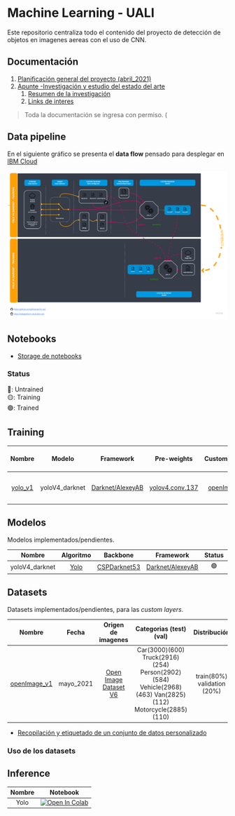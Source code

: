 # Machine Learning - UALI

Este repositorio centraliza todo el contenido del proyecto de detección de objetos en imagenes aereas con el uso de CNN.

## Documentación

1. [Planificación general del proyecto (abril_2021)](https://drive.google.com/file/d/1bMuCR1LKOgmpmQsZwPuTdjEPNApDvzgN/view?usp=sharing)
2. [Apunte -Investigación y estudio del estado del arte](https://docs.google.com/document/d/1mygFBACNOq0p7MN__wcEl8sxGZEG187TV8vuhzMOjeU/edit?usp=sharing)
    1. [Resumen de la investigación](https://docs.google.com/spreadsheets/d/1atzYZL8IrZ4RDQQDC8rHAR0ydo9VwBXqHv8p4fDXsVo/edit?usp=sharing)
    2. [Links de interes](https://docs.google.com/document/d/1T_ZZ26vpcQTAqynuSMu--mj9A2ZRGAsa9byyAC6NLPk/edit?usp=sharing)
    
> Toda la documentación se ingresa con permiso.
(
## Data pipeline

En el siguiente gráfico se presenta el **data flow** pensado para desplegar en [IBM Cloud](https://dataplatform.cloud.ibm.com)

![](img/dataPipeline.jpg)

## Notebooks

* [Storage de notebooks](https://drive.google.com/drive/folders/15F2JkUutHZ6INLlFT_il6N-bGxbxq3TJ?usp=sharing)


### Status
🔴: Untrained <br>
🟡: Training <br>
🟢: Trained <br>

## Training

| Nombre | Modelo | Framework | Pre-weights | Custom_Dataset | obj.data obj.name cfg | best weights | Notebook | MaP | Status | Fecha |
|:--:|:--:|:--:|:--:|:--:|:--:|:--:|:--:|:--:|:--:|:--:|
| [yolo_v1][1] | yoloV4_darknet | [Darknet/AlexeyAB][2] | [yolov4.conv.137][3] | [openImage_v1][4] | [obj.data](training/yolo_v1/obj.data) [obj.name](training/yolo_v1/obj.names) [yolov4-obj.cfg](training/yolo_v1/yolov4-obj.cfg)| [yolov4-obj_best.weights](https://drive.google.com/file/d/1-5eprW8D2Si3gZOqaN4QadHOFhvu6OWT/view?usp=sharing) | [![Open In Colab](https://colab.research.google.com/assets/colab-badge.svg)][5] | 54% | 🟢 | jun_2021 |

## Modelos

Modelos implementados/pendientes.

| Nombre | Algoritmo | Backbone |  Framework | Status | Fecha |
|:--:|:--:|:--:|:--:|:--:|:--:|
| yoloV4_darknet | [Yolo][6] | [CSPDarknet53][7] | [Darknet/AlexeyAB][2] | 🟢 | jun_2021 |     

## Datasets

Datasets implementados/pendientes, para las *custom layers*.

|  Nombre | Fecha | Origen de imagenes | Categorias (test)(val) | Distribución | Formato | +Info |
|:-------:|:-------:|:-------:|:-------:|:-------:|:-------:|:-------:|
| [openImage_v1][1] | mayo_2021  | [Open Image Dataset V6][2]  | Car(3000)(600) Truck(2916)(254) Person(2902)(584) Vehicle(2968)(463) Van(2825)(112) Motorcycle(2885)(110)  |  train(80%) validation (20%)  | YoloV4-Darknet  |   |   


* [Recopilación y etiquetado de un conjunto de datos personalizado](docs/custom_datasets.md)

<!-- links -->
[1]: https://drive.google.com/drive/folders/1RPxQnrn9OMLv4ejEo9PX2VDYn4ynoDks?usp=sharing
[2]: https://storage.googleapis.com/openimages/web/index.html

### Uso de los datasets

## Inference


| Nombre | Notebook | 
|:--:|:--:|
| Yolo | [![Open In Colab](https://colab.research.google.com/assets/colab-badge.svg)][10] | 




<!-- links -->
[1]: https://drive.google.com/drive/folders/1K6glWO0ZXqZ0hVTCdxM3BoYG1wQyXV8A?usp=sharing
[2]: https://github.com/AlexeyAB/darknet
[3]: https://github.com/AlexeyAB/darknet/releases/download/darknet_yolo_v3_optimal/yolov4.conv.137
[4]: https://drive.google.com/drive/folders/1RPxQnrn9OMLv4ejEo9PX2VDYn4ynoDks?usp=sharing
[5]: https://colab.research.google.com/github/githubuali/ml_uali/blob/main/notebooks/yolo_v1.ipynb
[6]: https://colab.research.google.com/drive/1mixbM9j1M7hGIWpmeEikW0_-dmV_o3R0?usp=sharing
[7]: https://paperswithcode.com/method/cspdarknet53

[8]: https://github.com/AlexeyAB/darknet/releases/download/darknet_yolo_v3_optimal/yolov4.weights
[9]: https://github.com/AlexeyAB/darknet
[10]: https://paperswithcode.com/method/cspdarknet53
[11]: https://www.cv-foundation.org/openaccess/content_cvpr_2016/papers/Redmon_You_Only_Look_CVPR_2016_paper.pdf

